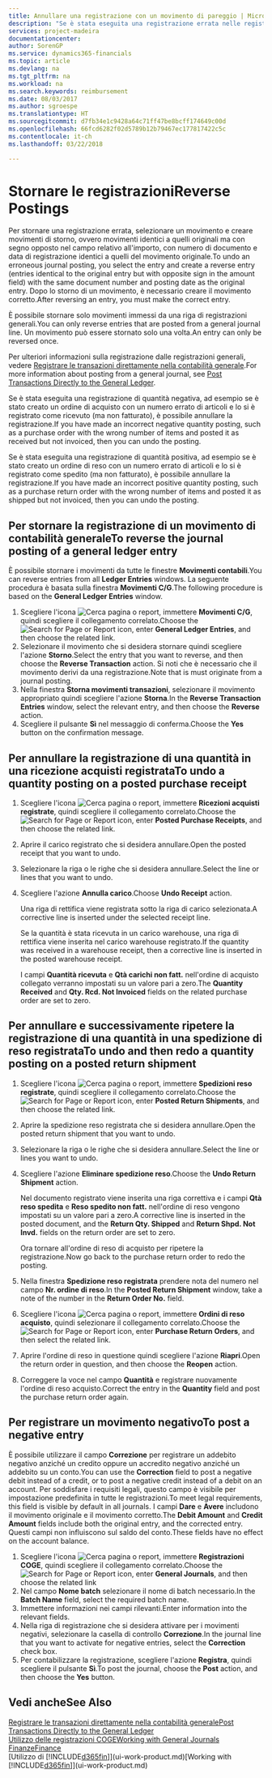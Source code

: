 ```yaml
---
title: Annullare una registrazione con un movimento di pareggio | Microsoft Docs
description: "Se è stata eseguita una registrazione errata nelle registrazioni generali, è possibile utilizzare la funzione Storno per annullare la registrazione con un audit trail corretto."
services: project-madeira
documentationcenter: 
author: SorenGP
ms.service: dynamics365-financials
ms.topic: article
ms.devlang: na
ms.tgt_pltfrm: na
ms.workload: na
ms.search.keywords: reimbursement
ms.date: 08/03/2017
ms.author: sgroespe
ms.translationtype: HT
ms.sourcegitcommit: d7fb34e1c9428a64c71ff47be8bcff174649c00d
ms.openlocfilehash: 66fcd6282f02d5789b12b79467ec177817422c5c
ms.contentlocale: it-ch
ms.lasthandoff: 03/22/2018

---
```

# <a name="reverse-postings"></a><span data-ttu-id="d7c55-103">Stornare le registrazioni</span><span class="sxs-lookup"><span data-stu-id="d7c55-103">Reverse Postings</span></span>
<span data-ttu-id="d7c55-104">Per stornare una registrazione errata, selezionare un movimento e creare movimenti di storno, ovvero movimenti identici a quelli originali ma con segno opposto nel campo relativo all'importo, con numero di documento e data di registrazione identici a quelli del movimento originale.</span><span class="sxs-lookup"><span data-stu-id="d7c55-104">To undo an erroneous journal posting, you select the entry and create a reverse entry (entries identical to the original entry but with opposite sign in the amount field) with the same document number and posting date as the original entry.</span></span> <span data-ttu-id="d7c55-105">Dopo lo storno di un movimento, è necessario creare il movimento corretto.</span><span class="sxs-lookup"><span data-stu-id="d7c55-105">After reversing an entry, you must make the correct entry.</span></span>

<span data-ttu-id="d7c55-106">È possibile stornare solo movimenti immessi da una riga di registrazioni generali.</span><span class="sxs-lookup"><span data-stu-id="d7c55-106">You can only reverse entries that are posted from a general journal line.</span></span> <span data-ttu-id="d7c55-107">Un movimento può essere stornato solo una volta.</span><span class="sxs-lookup"><span data-stu-id="d7c55-107">An entry can only be reversed once.</span></span>

<span data-ttu-id="d7c55-108">Per ulteriori informazioni sulla registrazione dalle registrazioni generali, vedere [Registrare le transazioni direttamente nella contabilità generale](finance-how-post-transactions-directly.md).</span><span class="sxs-lookup"><span data-stu-id="d7c55-108">For more information about posting from a general journal, see [Post Transactions Directly to the General Ledger](finance-how-post-transactions-directly.md).</span></span>

<span data-ttu-id="d7c55-109">Se è stata eseguita una registrazione di quantità negativa, ad esempio se è stato creato un ordine di acquisto con un numero errato di articoli e lo si è registrato come ricevuto (ma non fatturato), è possibile annullare la registrazione.</span><span class="sxs-lookup"><span data-stu-id="d7c55-109">If you have made an incorrect negative quantity posting, such as a purchase order with the wrong number of items and posted it as received but not invoiced, then you can undo the posting.</span></span>

<span data-ttu-id="d7c55-110">Se è stata eseguita una registrazione di quantità positiva, ad esempio se è stato creato un ordine di reso con un numero errato di articoli e lo si è registrato come spedito (ma non fatturato), è possibile annullare la registrazione.</span><span class="sxs-lookup"><span data-stu-id="d7c55-110">If you have made an incorrect positive quantity posting, such as a purchase return order with the wrong number of items and posted it as shipped but not invoiced, then you can undo the posting.</span></span>   

## <a name="to-reverse-the-journal-posting-of-a-general-ledger-entry"></a><span data-ttu-id="d7c55-111">Per stornare la registrazione di un movimento di contabilità generale</span><span class="sxs-lookup"><span data-stu-id="d7c55-111">To reverse the journal posting of a general ledger entry</span></span>
<span data-ttu-id="d7c55-112">È possibile stornare i movimenti da tutte le finestre **Movimenti contabili**.</span><span class="sxs-lookup"><span data-stu-id="d7c55-112">You can reverse entries from all **Ledger Entries** windows.</span></span> <span data-ttu-id="d7c55-113">La seguente procedura è basata sulla finestra **Movimenti C/G**.</span><span class="sxs-lookup"><span data-stu-id="d7c55-113">The following procedure is based on the **General Ledger Entries** window.</span></span>
1. <span data-ttu-id="d7c55-114">Scegliere l'icona ![Cerca pagina o report](media/ui-search/search_small.png "icona Cerca pagina o report"), immettere **Movimenti C/G**, quindi scegliere il collegamento correlato.</span><span class="sxs-lookup"><span data-stu-id="d7c55-114">Choose the ![Search for Page or Report](media/ui-search/search_small.png "Search for Page or Report icon") icon, enter **General Ledger Entries**, and then choose the related link.</span></span>
2. <span data-ttu-id="d7c55-115">Selezionare il movimento che si desidera stornare quindi scegliere l'azione **Storno**.</span><span class="sxs-lookup"><span data-stu-id="d7c55-115">Select the entry that you want to reverse, and then choose the **Reverse Transaction** action.</span></span> <span data-ttu-id="d7c55-116">Si noti che è necessario che il movimento derivi da una registrazione.</span><span class="sxs-lookup"><span data-stu-id="d7c55-116">Note that is must originate from a journal posting.</span></span>
3. <span data-ttu-id="d7c55-117">Nella finestra **Storna movimenti transazioni**, selezionare il movimento appropriato quindi scegliere l'azione **Storna**.</span><span class="sxs-lookup"><span data-stu-id="d7c55-117">In the **Reverse Transaction Entries** window, select the relevant entry, and then choose the **Reverse** action.</span></span>
4. <span data-ttu-id="d7c55-118">Scegliere il pulsante **Sì** nel messaggio di conferma.</span><span class="sxs-lookup"><span data-stu-id="d7c55-118">Choose the **Yes** button on the confirmation message.</span></span>

## <a name="to-undo-a-quantity-posting-on-a-posted-purchase-receipt"></a><span data-ttu-id="d7c55-119">Per annullare la registrazione di una quantità in una ricezione acquisti registrata</span><span class="sxs-lookup"><span data-stu-id="d7c55-119">To undo a quantity posting on a posted purchase receipt</span></span>  

1.  <span data-ttu-id="d7c55-120">Scegliere l'icona ![Cerca pagina o report](media/ui-search/search_small.png "icona Cerca pagina o report"), immettere **Ricezioni acquisti registrate**, quindi scegliere il collegamento correlato.</span><span class="sxs-lookup"><span data-stu-id="d7c55-120">Choose the ![Search for Page or Report](media/ui-search/search_small.png "Search for Page or Report icon") icon, enter **Posted Purchase Receipts**, and then choose the related link.</span></span>  
2.  <span data-ttu-id="d7c55-121">Aprire il carico registrato che si desidera annullare.</span><span class="sxs-lookup"><span data-stu-id="d7c55-121">Open the posted receipt that you want to undo.</span></span>  
3.  <span data-ttu-id="d7c55-122">Selezionare la riga o le righe che si desidera annullare.</span><span class="sxs-lookup"><span data-stu-id="d7c55-122">Select the line or lines that you want to undo.</span></span>  
4.  <span data-ttu-id="d7c55-123">Scegliere l'azione **Annulla carico**.</span><span class="sxs-lookup"><span data-stu-id="d7c55-123">Choose **Undo Receipt** action.</span></span>

    <span data-ttu-id="d7c55-124">Una riga di rettifica viene registrata sotto la riga di carico selezionata.</span><span class="sxs-lookup"><span data-stu-id="d7c55-124">A corrective line is inserted under the selected receipt line.</span></span>  

    <span data-ttu-id="d7c55-125">Se la quantità è stata ricevuta in un carico warehouse, una riga di rettifica viene inserita nel carico warehouse registrato.</span><span class="sxs-lookup"><span data-stu-id="d7c55-125">If the quantity was received in a warehouse receipt, then a corrective line is inserted in the posted warehouse receipt.</span></span>  

    <span data-ttu-id="d7c55-126">I campi **Quantità ricevuta** e **Qtà carichi non fatt.** nell'ordine di acquisto collegato verranno impostati su un valore pari a zero.</span><span class="sxs-lookup"><span data-stu-id="d7c55-126">The **Quantity Received** and **Qty. Rcd. Not Invoiced** fields on the related purchase order are set to zero.</span></span>

## <a name="to-undo-and-then-redo-a-quantity-posting-on-a-posted-return-shipment"></a><span data-ttu-id="d7c55-127">Per annullare e successivamente ripetere la registrazione di una quantità in una spedizione di reso registrata</span><span class="sxs-lookup"><span data-stu-id="d7c55-127">To undo and then redo a quantity posting on a posted return shipment</span></span>

1.  <span data-ttu-id="d7c55-128">Scegliere l'icona ![Cerca pagina o report](media/ui-search/search_small.png "icona Cerca pagina o report"), immettere **Spedizioni reso registrate**, quindi scegliere il collegamento correlato.</span><span class="sxs-lookup"><span data-stu-id="d7c55-128">Choose the ![Search for Page or Report](media/ui-search/search_small.png "Search for Page or Report icon") icon, enter **Posted Return Shipments**, and then choose the related link.</span></span>  
2.  <span data-ttu-id="d7c55-129">Aprire la spedizione reso registrata che si desidera annullare.</span><span class="sxs-lookup"><span data-stu-id="d7c55-129">Open the posted return shipment that you want to undo.</span></span>
3. <span data-ttu-id="d7c55-130">Selezionare la riga o le righe che si desidera annullare.</span><span class="sxs-lookup"><span data-stu-id="d7c55-130">Select the line or lines you want to undo.</span></span>  

4.  <span data-ttu-id="d7c55-131">Scegliere l'azione **Eliminare spedizione reso**.</span><span class="sxs-lookup"><span data-stu-id="d7c55-131">Choose the **Undo Return Shipment** action.</span></span>  

    <span data-ttu-id="d7c55-132">Nel documento registrato viene inserita una riga correttiva e i campi **Qtà reso spedita** e **Reso spedito non fatt.** nell'ordine di reso vengono impostati su un valore pari a zero.</span><span class="sxs-lookup"><span data-stu-id="d7c55-132">A corrective line is inserted in the posted document, and the **Return Qty. Shipped** and **Return Shpd. Not Invd.** fields on the return order are set to zero.</span></span>  

    <span data-ttu-id="d7c55-133">Ora tornare all'ordine di reso di acquisto per ripetere la registrazione.</span><span class="sxs-lookup"><span data-stu-id="d7c55-133">Now go back to the purchase return order to redo the posting.</span></span>  

5.  <span data-ttu-id="d7c55-134">Nella finestra **Spedizione reso registrata** prendere nota del numero nel campo **Nr. ordine di reso**.</span><span class="sxs-lookup"><span data-stu-id="d7c55-134">In the **Posted Return Shipment** window, take a note of the number in the **Return Order No.**</span></span> <span data-ttu-id="d7c55-135"> </span><span class="sxs-lookup"><span data-stu-id="d7c55-135">field.</span></span>  
6.  <span data-ttu-id="d7c55-136">Scegliere l'icona ![Cerca pagina o report](media/ui-search/search_small.png "icona Cerca pagina o report"), immettere **Ordini di reso acquisto**, quindi selezionare il collegamento correlato.</span><span class="sxs-lookup"><span data-stu-id="d7c55-136">Choose the ![Search for Page or Report](media/ui-search/search_small.png "Search for Page or Report icon") icon, enter **Purchase Return Orders**, and then select the related link.</span></span>  
7.  <span data-ttu-id="d7c55-137">Aprire l'ordine di reso in questione quindi scegliere l'azione **Riapri**.</span><span class="sxs-lookup"><span data-stu-id="d7c55-137">Open the return order in question, and then choose the **Reopen** action.</span></span>  
8.  <span data-ttu-id="d7c55-138">Correggere la voce nel campo **Quantità** e registrare nuovamente l'ordine di reso acquisto.</span><span class="sxs-lookup"><span data-stu-id="d7c55-138">Correct the entry in the **Quantity** field and post the purchase return order again.</span></span>  

## <a name="to-post-a-negative-entry"></a><span data-ttu-id="d7c55-139">Per registrare un movimento negativo</span><span class="sxs-lookup"><span data-stu-id="d7c55-139">To post a negative entry</span></span>  
<span data-ttu-id="d7c55-140">È possibile utilizzare il campo **Correzione** per registrare un addebito negativo anziché un credito oppure un accredito negativo anziché un addebito su un conto.</span><span class="sxs-lookup"><span data-stu-id="d7c55-140">You can use the **Correction** field to post a negative debit instead of a credit, or to post a negative credit instead of a debit on an account.</span></span> <span data-ttu-id="d7c55-141">Per soddisfare i requisiti legali, questo campo è visibile per impostazione predefinita in tutte le registrazioni.</span><span class="sxs-lookup"><span data-stu-id="d7c55-141">To meet legal requirements, this field is visible by default in all journals.</span></span> <span data-ttu-id="d7c55-142">I campi **Dare** e **Avere** includono il movimento originale e il movimento corretto.</span><span class="sxs-lookup"><span data-stu-id="d7c55-142">The **Debit Amount** and **Credit Amount** fields include both the original entry, and the corrected entry.</span></span> <span data-ttu-id="d7c55-143">Questi campi non influiscono sul saldo del conto.</span><span class="sxs-lookup"><span data-stu-id="d7c55-143">These fields have no effect on the account balance.</span></span>  

1.  <span data-ttu-id="d7c55-144">Scegliere l'icona ![Cerca pagina o report](media/ui-search/search_small.png "Cerca pagina o report"), immettere **Registrazioni COGE**, quindi scegliere il collegamento correlato.</span><span class="sxs-lookup"><span data-stu-id="d7c55-144">Choose the ![Search for Page or Report](media/ui-search/search_small.png "Search for Page or Report icon") icon, enter **General Journals**, and then choose the related link</span></span>  
2.  <span data-ttu-id="d7c55-145">Nel campo **Nome batch** selezionare il nome di batch necessario.</span><span class="sxs-lookup"><span data-stu-id="d7c55-145">In the **Batch Name** field, select the required batch name.</span></span>  
3.  <span data-ttu-id="d7c55-146">Immettere informazioni nei campi rilevanti.</span><span class="sxs-lookup"><span data-stu-id="d7c55-146">Enter information into the relevant fields.</span></span>  
4.  <span data-ttu-id="d7c55-147">Nella riga di registrazione che si desidera attivare per i movimenti negativi, selezionare la casella di controllo **Correzione**.</span><span class="sxs-lookup"><span data-stu-id="d7c55-147">In the journal line that you want to activate for negative entries, select the **Correction** check box.</span></span>  
5.  <span data-ttu-id="d7c55-148">Per contabilizzare la registrazione, scegliere l'azione **Registra**, quindi scegliere il pulsante **Sì**.</span><span class="sxs-lookup"><span data-stu-id="d7c55-148">To post the journal, choose the **Post** action, and then choose the **Yes** button.</span></span>

## <a name="see-also"></a><span data-ttu-id="d7c55-149">Vedi anche</span><span class="sxs-lookup"><span data-stu-id="d7c55-149">See Also</span></span>
[<span data-ttu-id="d7c55-150">Registrare le transazioni direttamente nella contabilità generale</span><span class="sxs-lookup"><span data-stu-id="d7c55-150">Post Transactions Directly to the General Ledger</span></span>](finance-how-post-transactions-directly.md)  
[<span data-ttu-id="d7c55-151">Utilizzo delle registrazioni COGE</span><span class="sxs-lookup"><span data-stu-id="d7c55-151">Working with General Journals</span></span>](ui-work-general-journals.md)  
[<span data-ttu-id="d7c55-152">Finanze</span><span class="sxs-lookup"><span data-stu-id="d7c55-152">Finance</span></span>](finance.md)  
<span data-ttu-id="d7c55-153">[Utilizzo di [!INCLUDE[d365fin](includes/d365fin_md.md)]](ui-work-product.md)</span><span class="sxs-lookup"><span data-stu-id="d7c55-153">[Working with [!INCLUDE[d365fin](includes/d365fin_md.md)]](ui-work-product.md)</span></span>  

